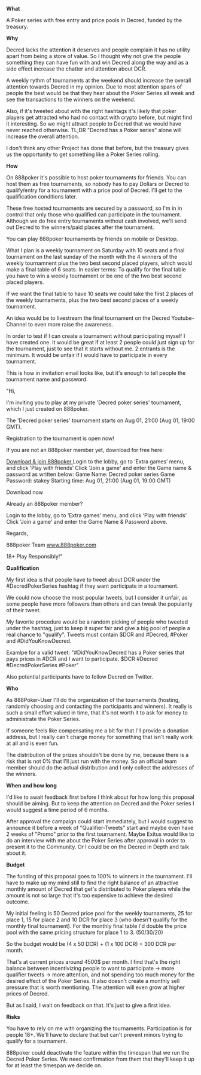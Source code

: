 **What**

A Poker series with free entry and price pools in Decred, funded by the treasury.






**Why**

Decred lacks the attention it deserves and people complain it has no utility apart from being a store of value.
So I thought why not give the people something they can have fun with and win Decred along the way and as a side effect increase the chatter and attention about DCR.

A weekly rythm of tournaments at the weekend should increase the overall attention towards Decred in my opinion. Due to most attention spans of people the best would be that they hear about the Poker Series all week and see the transactions to the winners on the weekend.

Also, if it's tweeted about with the right hashtags it's likely that poker players get attracted who had no contact with crypto before, but might find it interesting. So we might attract people to Decred that we would have never reached otherwise.
TL;DR "Decred has a Poker series" alone will increase the overall attention.

I don't think any other Project has done that before, but the treasury gives us the opportunity to get something like a Poker Series rolling.








**How**

On 888poker it's possible to host poker tournaments for friends. You can host them as free tournaments, so nobody has to pay Dollars or Decred to qualify/entry for a tournament with a price pool of Decred. I'll get to the qualification conditions later.

These free hosted tournaments are secured by a password, so I'm in in control that only those who qualified can participate in the tournament.
Although we do free entry tournaments without cash involved, we'll send out Decred to the winners/paid places after the tournament.

You can play 888poker tournaments by friends on mobile or Desktop.

What I plan is a weekly tournament on Saturday with 10 seats and a final tournament on the last sunday of the month with the 4 winners of the weekly tournamnent plus the two best second placed players, which would make a final table of 6 seats.
In easier terms: To qualify for the final table you have to win a weekly tournament or be one of the two best second placed players.

If we want the final table to have 10 seats we could take the first 2 places of the weekly tournaments, plus the two best second places of a weekly tournament.

An idea would be to livestream the final tournament on the Decred Youtube-Channel to even more raise the awareness.




In order to test if I can create a tournament without participating myself I have created one. It would be great if at least 2 people could just sign up for the tournament, just to see that it starts without me. 2 entrants is the minimum.
It would be unfair if I would have to participate in every tournament.

This is how in invitation email looks like, but it's enough to tell people the tournament name and password.



"Hi,

I'm inviting you to play at my private 'Decred poker series' tournament, which I just created on 888poker.

The 'Decred poker series' tournament starts on Aug 01, 21:00 (Aug 01, 19:00 GMT).

Registration to the tournament is open now!

If you are not an 888poker member yet, download for free here:


[Download & join 888poker ](http://links.888brands.net/ctt?m=34615482&r=LTc5MDM0ODAxMDkS1&b=0&j=MTk0MDA0NzgzMwS2&mt=1&kt=12&kx=1&k=www_888poker_com_download-poke&kd=https%3A%2F%2Fwww.888poker.com%2Fdownload-poker%2F)
Login to the lobby, go to ‘Extra games’ menu, and click ‘Play with friends’
Click 'Join a game' and enter the Game name & password as written below:
Game Name: Decred poker series
Game Password: stakey
Starting time: Aug 01, 21:00 (Aug 01, 19:00 GMT)

Download now

Already an 888poker member?

Login to the lobby, go to ‘Extra games’ menu, and click ‘Play with friends’
Click 'Join a game' and enter the Game Name & Password above.

Regards,

888poker Team
www.888poker.com

18+ Play Responsibly!"







**Qualification**

My first idea is that people have to tweet about DCR under the #DecredPokerSeries hashtag if they want participate in a tournament.

We could now choose the most popular tweets, but I consider it unfair, as some people have more followers than others and can tweak the popularity of their tweet.

My favorite procedure would be a random picking of people who tweeted under the hashtag, just to keep it super fair and give a big pool of people a real chance to "qualify".
Tweets must contain $DCR and #Decred, #Poker and #DidYouKnowDecred.

Examlpe for a valid tweet:
"#DidYouKnowDecred has a Poker series that pays prices in #DCR and I want to participate. $DCR #Decred #DecredPokerSeries #Poker"

Also potential participants have to follow Decred on Twitter.







**Who**

As 888Poker-User I'll do the organization of the tournaments (hosting, randomly choosing and contacting the participants and winners). It really is such a small effort valued in time, that it's not worth it to ask for money to administrate the Poker Series.

If someone feels like compensating me a bit for that I'll provide a donation address, but I really can't charge money for something that isn't really work at all and is even fun.

The distribution of the prizes shouldn't be done by me, because there is a risk that is not 0% that I'll just run with the money. So an official team member should do the actual distribution and I only collect the addresses of the winners.







**When and how long**

I'd like to await feedback first before I think about for how long this proposal should be aiming.
But to keep the attention on Decred and the Poker series I would suggest a time period of 6 months.

After approval the campaign could start immediately, but I would suggest to announce it before a week of "Qualifier-Tweets" start and maybe even have 2 weeks of "Promo" prior to the first tournament.
Maybe Exitus would like to do an interview with me about the Poker Series after approval in order to present it to the Community. Or I could be on the Decred in Depth and talk about it.






**Budget**

The funding of this proposal goes to 100% to winners in the tournament. I'll have to make up my mind still to find the right balance of an attractive monthly amount of Decred that get's distributed to Poker players while the amount is not so large that it's too expensive to achieve the desired outcome.

My initial feeling is 50 Decred price pool for the weekly tournaments, 25 for place 1, 15 for place 2 and 10 DCR for place 3 (who doesn't qualify for the monthly final tournament).
For the monthly final table I'd double the price pool with the same pricing structure for place 1 to 3. (50/30/20)

So the budget would be (4 x 50 DCR) + (1 x 100 DCR) = 300 DCR per month.

That's at current prices around 4500$ per month. I find that's the right balance between incentivizing people to want to participate -> more qualifier tweets -> more attention, and not spending too much money for the desired effect of the Poker Series. It also doesn't create a monthly sell pressure that is worth mentioning.
The attention will even grow at higher prices of Decred.

But as I said, I wait on feedback on that. It's just to give a first idea.








**Risks**

You have to rely on me with organizing the tournaments.
Participation is for people 18+. We'll have to declare that but can't prevent minors trying to qualify for a tournament.

888poker could deactivate the feature within the timespan that we run the Decred Poker Series. We need confirmation from them that they'll keep it up for at least the timespan we decide on.

